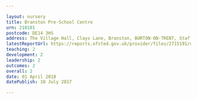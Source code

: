 ```yaml
---

layout: nursery
title: Branston Pre-School Centre
urn: 218101
postcode: DE14 3HS
address: The Village Hall, Clays Lane, Branston, BURTON-ON-TRENT, Staffordshire, DE14 3HS
latestReportUrl: https://reports.ofsted.gov.uk/provider/files/2715191/urn/218101.pdf
teaching: 2
development: 2
leadership: 2
outcomes: 2
overall: 2
date: 01 April 2018 
datePublish: 10 July 2017

---
```


